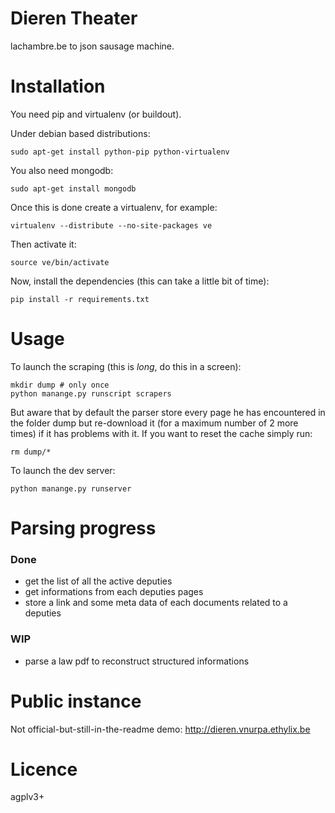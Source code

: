 # Dieren Theater

lachambre.be to json sausage machine.

# Installation

You need pip and virtualenv (or buildout).

Under debian based distributions:

    sudo apt-get install python-pip python-virtualenv

You also need mongodb:

    sudo apt-get install mongodb

Once this is done create a virtualenv, for example:

    virtualenv --distribute --no-site-packages ve

Then activate it:

    source ve/bin/activate

Now, install the dependencies (this can take a little bit of time):

    pip install -r requirements.txt

# Usage

To launch the scraping (this is *long*, do this in a screen):

    mkdir dump # only once
    python manange.py runscript scrapers

But aware that by default the parser store every page he has encountered in the
folder dump but re-download it (for a maximum number of 2 more times) if it has
problems with it. If you want to reset the cache simply run:

    rm dump/*

To launch the dev server:

    python manange.py runserver

# Parsing progress

### Done

- get the list of all the active deputies
- get informations from each deputies pages
- store a link and some meta data of each documents related to a deputies

### WIP

- parse a law pdf to reconstruct structured informations

# Public instance

Not official-but-still-in-the-readme demo: http://dieren.vnurpa.ethylix.be

# Licence

agplv3+
